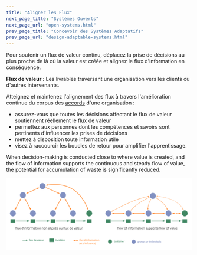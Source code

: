 ```yaml
---
title: "Aligner les Flux"
next_page_title: "Systèmes Ouverts"
next_page_url: "open-systems.html"
prev_page_title: "Concevoir des Systèmes Adaptatifs"
prev_page_url: "design-adaptable-systems.html"
---
```



<div class="card summary"><div class="card-body">Pour soutenir un flux de valeur continu, déplacez la prise de décisions au plus proche de là où la valeur est créée et alignez le flux d'information en conséquence.
</div></div>

**Flux de valeur :** Les livrables traversant une organisation vers les clients ou d'autres intervenants.

Atteignez et maintenez l'alignement des flux à travers l'amélioration continue du corpus des <a href="glossary.html#entry-agreement" class="glossary-tooltip" data-toggle="tooltip" title="Accord: Une ligne directrice, un processus ou protocole convenus pour guider le flux de valeur.">accords</a> d'une organisation :

-   assurez-vous que toutes les décisions affectant le flux de valeur soutiennent réellement le flux de valeur
-   permettez aux personnes dont les compétences et savoirs sont pertinents d'influencer les prises de décisions
-   mettez à disposition toute information utile
-   visez à raccourcir les boucles de retour pour amplifier l'apprentissage.

When decision-making is conducted close to where value is created, and the flow of information supports the continuous and steady flow of value, the potential for accumulation of waste is significantly reduced.

![Aligner le flux d'information avec le flux de valeur](img/workflow-and-value/align-flow.png)
